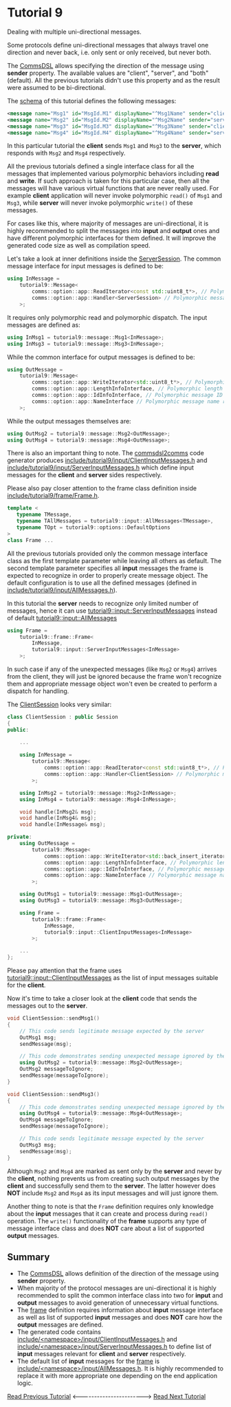 # Tutorial 9
Dealing with multiple uni-directional messages.

Some protocols define uni-directional messages that always travel one direction and never back,
i.e. only sent or only received, but never both.

The [CommsDSL](https://github.com/arobenko/CommsDSL-Specification) allows specifying the 
direction of the message using **sender** property. The available values are
"client", "server", and "both" (default). All the previous tutorials didn't use this property and
as the result were assumed to be bi-directional.

The [schema](dsl/schema.xml) of this tutorial defines the following messages:
```xml
<message name="Msg1" id="MsgId.M1" displayName="^Msg1Name" sender="client" />
<message name="Msg2" id="MsgId.M2" displayName="^Msg2Name" sender="server" />
<message name="Msg3" id="MsgId.M3" displayName="^Msg3Name" sender="client" />
<message name="Msg4" id="MsgId.M4" displayName="^Msg4Name" sender="server" />
```
In this particular tutorial the **client** sends `Msg1` and `Msg3` to the **server**,
which responds with `Msg2` and `Msg4` respectively.

All the previous tutorials defined a single interface class for all the messages that implemented 
various polymorphic behaviors including **read** and **write**. If such approach is
taken for this particular case, then all the messages will have various virtual
functions that are never really used. For example **client** application will never
invoke polymorphic `read()` of `Msg1` and `Msg3`, while **server** will never invoke
polymorphic `write()` of these messages.

For cases like this, where majority of messages are uni-directional, it is highly 
recommended to split the messages into **input** and **output** ones and 
have different polymorphic interfaces for them defined. It will improve the
generated code size as well as compilation speed.

Let's take a look at inner definitions inside the [ServerSession](src/ServerSession.h).
The common message interface for input messages is defined to be:
```cpp
using InMessage =
    tutorial9::Message<
        comms::option::app::ReadIterator<const std::uint8_t*>, // Polymorphic read
        comms::option::app::Handler<ServerSession> // Polymorphic message dispatch
    >;
```
It requires only polymorphic read and polymorphic dispatch. The input messages are 
defined as:
```cpp
using InMsg1 = tutorial9::message::Msg1<InMessage>;
using InMsg3 = tutorial9::message::Msg3<InMessage>;
```
While the common interface for output messages is defined to be:
```cpp
using OutMessage =
    tutorial9::Message<
        comms::option::app::WriteIterator<std::uint8_t*>, // Polymorphic write
        comms::option::app::LengthInfoInterface, // Polymorphic length calculation
        comms::option::app::IdInfoInterface, // Polymorphic message ID retrieval
        comms::option::app::NameInterface // Polymorphic message name retrieval
    >;
```
While the output messages themselves are:
```cpp
using OutMsg2 = tutorial9::message::Msg2<OutMessage>;
using OutMsg4 = tutorial9::message::Msg4<OutMessage>;
```
There is also an important thing to note. The 
[commsdsl2comms](https://github.com/arobenko/commsdsl) code generator produces
[include/tutorial9/input/ClientInputMessages.h](include/tutorial9/input/ClientInputMessages.h) and 
[include/tutorial9/input/ServerInputMessages.h](include/tutorial9/input/ServerInputMessages.h) which define input messages
for the **client** and **server** sides respectively.

Please also pay closer attention to the frame class definition inside 
[include/tutorial9/frame/Frame.h](include/tutorial9/frame/Frame.h).
```cpp
template <
   typename TMessage,
   typename TAllMessages = tutorial9::input::AllMessages<TMessage>,
   typename TOpt = tutorial9::options::DefaultOptions
>
class Frame ...
```
All the previous tutorials provided only the common message interface class as 
the first template parameter while leaving all others as default. The
second template parameter specifies all **input** messages the frame is 
expected to recognize in order to properly create message object. The 
default configuration is to use all the defined messages 
(defined in [include/tutorial9/input/AllMessages.h](include/tutorial9/input/AllMessages.h)).

In this tutorial the **server** needs to recognize only limited number of messages,
hence it can use [tutorial9::input::ServerInputMessages](include/tutorial9/input/ServerInputMessages.h)
instead of default [tutorial9::input::AllMessages](include/tutorial9/input/AllMessages.h)
```cpp
using Frame =
    tutorial9::frame::Frame<
        InMessage,
        tutorial9::input::ServerInputMessages<InMessage>
    >;
```
In such case if any of the unexpected messages (like `Msg2` or `Msg4`) arrives from the
client, they will just be ignored because the frame won't recognize them and appropriate
message object won't even be created to perform a dispatch for handling.

The [ClientSession](src/ClientSession.h) looks very similar:
```cpp
class ClientSession : public Session
{
public:

    ...
    
    using InMessage =
        tutorial9::Message<
            comms::option::app::ReadIterator<const std::uint8_t*>, // Polymorphic read
            comms::option::app::Handler<ClientSession> // Polymorphic message dispatch
        >;

    using InMsg2 = tutorial9::message::Msg2<InMessage>;
    using InMsg4 = tutorial9::message::Msg4<InMessage>;

    void handle(InMsg2& msg);
    void handle(InMsg4& msg);
    void handle(InMessage& msg);

private:
    using OutMessage =
        tutorial9::Message<
            comms::option::app::WriteIterator<std::back_insert_iterator<std::vector<std::uint8_t> > >, // Polymorphic write
            comms::option::app::LengthInfoInterface, // Polymorphic length calculation
            comms::option::app::IdInfoInterface, // Polymorphic message ID retrieval
            comms::option::app::NameInterface // Polymorphic message name retrieval
        >;

    using OutMsg1 = tutorial9::message::Msg1<OutMessage>;
    using OutMsg3 = tutorial9::message::Msg3<OutMessage>;

    using Frame =
        tutorial9::frame::Frame<
            InMessage,
            tutorial9::input::ClientInputMessages<InMessage>
        >;

    ...
};
```
Please pay attention that the frame uses [tutorial9::input::ClientInputMessages](include/tutorial9/input/ClientInputMessages.h)
as the list of input messages suitable for the **client**.

Now it's time to take a closer look at the **client** code that sends the 
messages out to the **server**.
```cpp
void ClientSession::sendMsg1()
{
    // This code sends legitimate message expected by the server
    OutMsg1 msg;
    sendMessage(msg);

    // This code demonstrates sending unexpected message ignored by the server
    using OutMsg2 = tutorial9::message::Msg2<OutMessage>;
    OutMsg2 messageToIgnore;
    sendMessage(messageToIgnore);
}

void ClientSession::sendMsg3()
{
    // This code demonstrates sending unexpected message ignored by the server
    using OutMsg4 = tutorial9::message::Msg4<OutMessage>;
    OutMsg4 messageToIgnore;
    sendMessage(messageToIgnore);

    // This code sends legitimate message expected by the server
    OutMsg3 msg;
    sendMessage(msg);
}
```
Although `Msg2` and `Msg4` are marked as sent only by the **server** and 
never by the **client**, nothing prevents us from creating such output
messages by the **client** and successfully send them to the **server**.
The latter however does **NOT** include `Msg2` and `Msg4` as its input
messages and will just ignore them.

Another thing to note is that the `Frame` definition requires only
knowledge about the **input** messages that it can create and process during `read()`
operation. The `write()`
functionality of the **frame** supports any type of message interface class and
does **NOT** care about a list of supported **output** messages.

## Summary
- The [CommsDSL](https://github.com/arobenko/CommsDSL-Specification) allows definition 
  of the direction of the message using **sender** property.
- When majority of the protocol messages are uni-directional it is highly recommended
  to split the common interface class into two for **input** and **output** messages
  to avoid generation of unnecessary virtual functions.
- The [frame](include/tutorial/frame/Frame.h) definition requires information about
  **input** message interface as well as list of supported **input** messages and 
  does **NOT** care how the **output** messages are defined.
- The generated code contains 
  [include/&lt;namespace&gt;/input/ClientInputMessages.h](/include/tutorial9/input/ClientInputMessages.h)
  and [include/&lt;namespace&gt;/input/ServerInputMessages.h](/include/tutorial9/input/ServerInputMessages.h)
  to define list of **input** messages relevant for **client** and **server** respectively.
- The default list of **input** messages for the [frame](include/tutorial/frame/Frame.h) is
  [include/&lt;namespace&gt;/input/AllMessages.h](/include/tutorial9/input/AllMessages.h). 
  It is highly recommended to replace it with more appropriate one depending on the
  end application logic.

[Read Previous Tutorial](../tutorial8) &lt;-----------------------&gt; [Read Next Tutorial](../tutorial10) 
